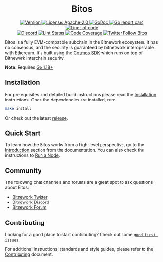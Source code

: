 <!--
parent:
  order: false
-->

<div align="center">
  <h1> Bitos </h1>
</div>

<div align="center">
  <a href="#">
    <img alt="Version" src="https://img.shields.io/github/tag/tharsis/bitos.svg" />
  </a>
  <a href="#">
    <img alt="License: Apache-2.0" src="https://img.shields.io/github/license/tharsis/bitos.svg" />
  </a>
  <a href="#">
    <img alt="GoDoc" src="https://godoc.org/github.com/bitdao-io/bitos?status.svg" />
  </a>
  <a href="#">
    <img alt="Go report card" src="https://goreportcard.com/badge/github.com/bitdao-io/bitos"/>
  </a>
  <a href="#">
    <img alt="Lines of code" src="https://img.shields.io/tokei/lines/github/tharsis/bitos">
  </a>
</div>
<div align="center">
  <a href="#">
    <img alt="Discord" src="https://img.shields.io/discord/809048090249134080.svg" />
  </a>
  <a href="#">
    <img alt="Lint Status" src="https://github.com/bitdao-io/bitos/actions/workflows/lint.yml/badge.svg?branch=main" />
  </a>
  <a href="#">
    <img alt="Code Coverage" src="https://codecov.io/gh/tharsis/bitos/branch/main/graph/badge.svg" />
  </a>
  <a href="#">
    <img alt="Twitter Follow Bitos" src="https://img.shields.io/twitter/follow/BitosOrg"/>
  </a>
</div>

Bitos is a fully EVM-compatible subchain in the Bitnework ecosystem. It has no consensus, and the security is guaranteed by bitnetwork
interoperable with Ethereum. It's built using the [Cosmos SDK](https://github.com/cosmos/cosmos-sdk/) which runs on top of [Bitnework](https://github.com/bitdao-io/bitnetwork) interchain security.

**Note**: Requires [Go 1.18+](https://golang.org/dl/)

## Installation

For prerequisites and detailed build instructions please read the [Installation](https://github.com/bitdao-io/bitos/) instructions. Once the dependencies are installed, run:

```bash
make install
```

Or check out the latest [release](https://github.com/bitdao-io/bitos/releases).

## Quick Start

To learn how the Bitos works from a high-level perspective, go to the [Introduction](https://github.com/bitdao-io/bitos/) section from the documentation. You can also check the instructions to [Run a Node]().

## Community

The following chat channels and forums are a great spot to ask questions about Bitos:

- [Bitnework Twitter](https://github.com/bitdao-io/bitos/)
- [Bitnework Discord](https://github.com/bitdao-io/bitos/)
- [Bitnework Forum](https://github.com/bitdao-io/bitos/)

## Contributing

Looking for a good place to start contributing? Check out some [`good first issues`](https://github.com/bitdao-io/bitos/issues?q=is%3Aopen+is%3Aissue+label%3A%22good+first+issue%22).

For additional instructions, standards and style guides, please refer to the [Contributing](./CONTRIBUTING.md) document.



